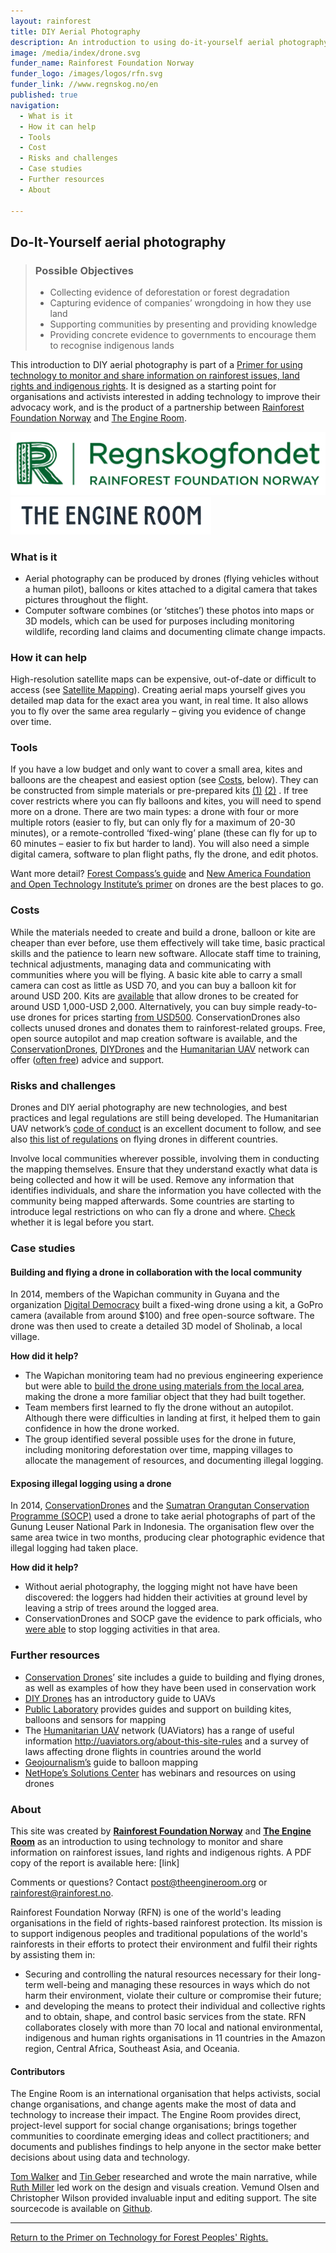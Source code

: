 ```yaml
---
layout: rainforest
title: DIY Aerial Photography
description: An introduction to using do-it-yourself aerial photography (such as drones) for making maps or 3D models to monitor wildlife, record land claims and document climate change impacts. This can produce images that are more detailed than satellite data, and that can be updated in real time.<p>Part of the <a href="/rainforest-tech">Rainforest Technology</a> report.</p>
image: /media/index/drone.svg
funder_name: Rainforest Foundation Norway
funder_logo: /images/logos/rfn.svg
funder_link: //www.regnskog.no/en
published: true
navigation:
  - What is it
  - How it can help
  - Tools
  - Cost
  - Risks and challenges
  - Case studies
  - Further resources
  - About

---
```


## Do-It-Yourself aerial photography

> ### Possible Objectives
> * Collecting evidence of deforestation or forest degradation
> * Capturing evidence of companies’ wrongdoing in how they use land 
> * Supporting communities by presenting and providing knowledge 
> * Providing concrete evidence to governments to encourage them to recognise indigenous lands

This introduction to DIY aerial photography is part of a [Primer for using technology to monitor and share information on rainforest issues, land rights and indigenous rights](/rainforest-tech). It is designed as a starting point for organisations and activists interested in adding technology to improve their advocacy work, and is the product of a partnership between [Rainforest Foundation Norway](http://www.regnskog.no/en/) and [The Engine Room](https://theengineroom.org).

![Rainforest Foundation Norway](/images/logos/rfn-dark.svg) ![The Engine Room](/images/logos/engineroom-dark.png)

### What is it
* Aerial photography can be produced by drones (flying vehicles without a human pilot), balloons or kites attached to a digital camera that takes pictures throughout the flight.
* Computer software combines (or ‘stitches’) these photos into maps or 3D models, which can be used for purposes including monitoring wildlife, recording land claims and documenting climate change impacts.

### How it can help
High-resolution satellite maps can be expensive, out-of-date or difficult to access (see [Satellite Mapping](/rainforest-tech-satellite-imagery)). Creating aerial maps yourself gives you detailed map data for the exact area you want, in real time. It also allows you to fly over the same area regularly – giving you evidence of change over time. 

### Tools 
If you have a low budget and only want to cover a small area, kites and balloons are the cheapest and easiest option (see [Costs](#costs), below). They can be constructed from simple materials or pre-prepared kits [(1)](http://publiclaboratory.org/wiki/balloon-mapping) [(2)](http://publiclaboratory.org/wiki/kite-mapping) . If tree cover restricts where you can fly balloons and kites, you will need to spend more on a drone. There are two main types: a drone with four or more multiple rotors (easier to fly, but can only fly for a maximum of 20-30 minutes), or a remote-controlled ‘fixed-wing’ plane (these can fly for up to 60 minutes – easier to fix but harder to land). You will also need a simple digital camera, software to plan flight paths, fly the drone, and edit photos.

Want more detail? [Forest Compass’s guide](http://forestcompass.org/drones-pros-and-cons-community-based-monitoring) and [New America Foundation and Open Technology Institute’s primer](http://drones.newamerica.org/primer/) on drones are the best places to go.

### <a href="costs"></a>Costs
While the materials needed to create and build a drone, balloon or kite are cheaper than ever before, use them effectively will take time, basic practical skills and the patience to learn new software. Allocate staff time to training, technical adjustments, managing data and communicating with communities where you will be flying. A basic kite able to carry a small camera can cost as little as USD 70, and you can buy a balloon kit for around USD 200. Kits are [available](http://www.openrelief.org/home/open-source-airframe/) that allow drones to be created for around USD 1,000-USD 2,000. Alternatively, you can buy simple ready-to-use drones for prices starting [from USD500](http://thewirecutter.com/reviews/best-drones/). ConservationDrones also collects unused drones and donates them to rainforest-related groups. Free, open source autopilot and map creation software is available, and the [ConservationDrones](http://conservationdrones.org), [DIYDrones](http://diydrones.com/) and the [Humanitarian UAV](http://uaviators.org/about-this-site-rules) network can offer ([often free](http://opendronemap.github.io/odm/)) advice and support. 

### Risks and challenges
Drones and DIY aerial photography are new technologies, and best practices and legal regulations are still being developed. The Humanitarian UAV network’s [code of conduct](https://uaviators.org/docs) is an excellent document to follow, and see also [this list of regulations](http://wiki.uaviators.org/doku.php) on flying drones in different countries.

Involve local communities wherever possible, involving them in conducting the mapping themselves. Ensure that they understand exactly what data is being collected and how it will be used. Remove any information that identifies individuals, and share the information you have collected with the community being mapped afterwards. Some countries are starting to introduce legal restrictions on who can fly a drone and where. [Check](http://drones.newamerica.org/#regulations) whether it is legal before you start. 

### Case studies

#### Building and flying a drone in collaboration with the local community
In 2014, members of the Wapichan community in Guyana and the organization [Digital Democracy](http://www.digital-democracy.org/) built a fixed-wing drone using a kit, a GoPro camera (available from around $100) and free open-source software. The drone was then used to create a detailed 3D model of Sholinab, a local village.

**How did it help?**

* The Wapichan monitoring team had no previous engineering experience but were able to [build the drone using materials from the local area](http://www.digital-democracy.org/blog/we-built-a-drone/), making the drone a more familiar object that they had built together.
* Team members first learned to fly the drone without an autopilot. Although there were difficulties in landing at first, it helped them to gain confidence in how the drone worked.
* The group identified several possible uses for the drone in future, including monitoring deforestation over time, mapping villages to allocate the management of resources, and documenting illegal logging.


#### Exposing illegal logging using a drone 
In 2014, [ConservationDrones](http://conservationdrones.org) and the [Sumatran Orangutan Conservation Programme (SOCP)](http://www.sumatranorangutan.org/) used a drone to take aerial photographs of part of the Gunung Leuser National Park in Indonesia. The organisation flew over the same area twice in two months, producing clear photographic evidence that illegal logging had taken place. 

**How did it help?**

* Without aerial photography, the logging might not have have been discovered: the loggers had hidden their activities at ground level by leaving a strip of trees around the logged area.
* ConservationDrones and SOCP gave the evidence to park officials, who [were able](http://conservationdrones.org/2014/09/30/illegal-logging/) to stop logging activities in that area.

### Further resources

* [Conservation Drones](http://conservationdrones.org/)’ site includes a guide to building and flying drones, as well as examples of how they have been used in conservation work
* [DIY Drones](http://diydrones.com/profiles/blogs/a-newbies-guide-to-uavs) has an introductory guide to UAVs
* [Public Laboratory](https://publiclab.org/wiki/kite-mapping) provides guides and support on building kites, balloons and sensors for mapping 
* The [Humanitarian UAV](http://wiki.uaviators.org/doku.php) network (UAViators) has a range of useful information http://uaviators.org/about-this-site-rules and a survey of laws affecting drone flights in countries around the world 
* [Geojournalism’s](http://geojournalism.org/2013/08/balloon-mapping-how-to-make-your-own-low-flying-satellite/) guide to balloon mapping
* [NetHope’s Solutions Center](http://solutionscenter.nethope.org/communities/unmanned-aerial-vehicles) has webinars and resources on using drones 

### About 

This site was created by __[Rainforest Foundation Norway](www.regnskog.no/en/)__ and __[The Engine Room](//theengineroom.org)__  as an introduction to using technology to monitor and share information on rainforest issues, land rights and indigenous rights. A PDF copy of the report is available here: [link]

Comments or questions? Contact [post@theengineroom.org](mailto:post@theengineroom.org) or [rainforest@rainforest.no](rainforest@rainforest.no).

Rainforest Foundation Norway (RFN) is one of the world's leading organisations in the field of rights-based rainforest protection. Its mission is to support indigenous peoples and traditional populations of the world's rainforests in their efforts to protect their environment and fulfil their rights by assisting them in:
- Securing and controlling the natural resources necessary for their long-term well-being and managing these resources in ways which do not harm their environment, violate their culture or compromise their future;
- and developing the means to protect their individual and collective rights and to obtain, shape, and control basic services from the state.
RFN collaborates closely with more than 70 local and national environmental, indigenous and human rights organisations in 11 countries in the Amazon region, Central Africa, Southeast Asia, and Oceania.

#### Contributors

The Engine Room is an international organisation that helps activists, social change organisations, and change agents make the most of data and technology to increase their impact. The Engine Room provides direct, project-level support for social change organisations; brings together communities to coordinate emerging ideas and collect practitioners; and documents and publishes findings to help anyone in the sector make better decisions about using data and technology.

[Tom Walker](https://www.theengineroom.org/our_team/tom-walker/) and [Tin Geber](https://www.theengineroom.org/our_team/tin-geber/) researched and wrote the main narrative, while [Ruth Miller](http://ruthmiller.net/) led work on the design and visuals creation. Vemund Olsen and Christopher Wilson provided invaluable input and editing support. The site sourcecode is available on [Github](https://github.com/the-engine-room/library/).

<hr>

[Return to the Primer on Technology for Forest Peoples' Rights.](/rainforest-tech)
